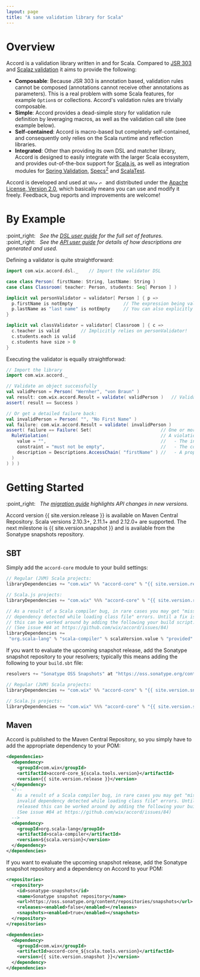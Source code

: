 ```yaml
---
layout: page
title: "A sane validation library for Scala"
---
```


Overview
========

Accord is a validation library written in and for Scala. Compared to [JSR 303](http://jcp.org/en/jsr/detail?id=303) and [Scalaz validation](https://github.com/scalaz/scalaz/blob/scalaz-seven/core/src/main/scala/scalaz/Validation.scala) it aims to provide the following:

* __Composable__: Because JSR 303 is annotation based, validation rules cannot be composed (annotations cannot receive other annotations as parameters). This is a real problem with some Scala features, for example `Option`s or collections. Accord's validation rules are trivially composable.
* __Simple__: Accord provides a dead-simple story for validation rule definition by leveraging macros, as well as the validation call site (see example below).
* __Self-contained__: Accord is macro-based but completely self-contained, and consequently only relies on the Scala runtime and reflection libraries.
* __Integrated__: Other than providing its own DSL and matcher library, Accord is designed to easily integrate with the larger Scala ecosystem, and provides out-of-the-box support for [Scala.js](http://www.scala-js.org), as well as integration modules for [Spring Validation](spring3.html), [Specs<sup>2</sup>](specs2.html) and [ScalaTest](scalatest.html).

Accord is developed and used at <a href="http://www.wix.com"><img src="images/wix_logo.png" width="42" height="11" alt="Wix.com"></a> and distributed under the [Apache License, Version 2.0](http://www.apache.org/licenses/LICENSE-2.0), which basically means you can use and modify it freely. Feedback, bug reports and improvements are welcome!

By Example
==========

<postit>
  :point_right: &nbsp;&nbsp;<em>See the <a href="dsl.html">DSL user guide</a> for the full set of features.</em>
  <br>
  :point_right: &nbsp;&nbsp;<em>See the <a href="api.html">API user guide</a> for details of how descriptions are generated and used.</em>
</postit>


Defining a validator is quite straightforward:

```scala
import com.wix.accord.dsl._    // Import the validator DSL

case class Person( firstName: String, lastName: String )
case class Classroom( teacher: Person, students: Seq[ Person ] )

implicit val personValidator = validator[ Person ] { p =>
  p.firstName is notEmpty                   // The expression being validated is resolved automatically, see below
  p.lastName as "last name" is notEmpty     // You can also explicitly describe the expression being validated
}

implicit val classValidator = validator[ Classroom ] { c =>
  c.teacher is valid        // Implicitly relies on personValidator!
  c.students.each is valid
  c.students have size > 0
}
```

Executing the validator is equally straightforwad:

```scala
// Import the library
import com.wix.accord._

// Validate an object successfully
val validPerson = Person( "Wernher", "von Braun" )
val result: com.wix.accord.Result = validate( validPerson )   // Validator is implicitly resolved
assert( result == Success )

// Or get a detailed failure back:
val invalidPerson = Person( "", "No First Name" )
val failure: com.wix.accord.Result = validate( invalidPerson )
assert( failure == Failure( Set(                          // One or more violations
  RuleViolation(                                          // A violation includes:
    value = "",                                           //   - The invalid value
    constraint = "must not be empty",                     //   - The constraint being violated
    description = Descriptions.AccessChain( "firstName" ) //   - A property description
  )
) ) )
```

<a name="getting-started"></a>

Getting Started
===============

<postit>
  :point_right: &nbsp;&nbsp;<em>The <a href="migration-guide.html">migration guide</a> highlights API changes in new versions.</em>
</postit>

Accord version {{ site.version.release }} is available on Maven Central Repository. Scala versions 2.10.3+, 2.11.1+ and 2.12.0+ are supported. The next milestone is {{ site.version.snapshot }} and is available from the Sonatype snapshots repository.

SBT
---

Simply add the `accord-core` module to your build settings:

```scala
// Regular (JVM) Scala projects:
libraryDependencies += "com.wix" %% "accord-core" % "{{ site.version.release }}"

// Scala.js projects:
libraryDependencies += "com.wix" %%% "accord-core" % "{{ site.version.release }}"

// As a result of a Scala compiler bug, in rare cases you may get "missing or invalid
// dependency detected while loading class file" errors. Until a fix is released
// this can be worked around by adding the following your build script.
// (See issue #84 at https://github.com/wix/accord/issues/84)
libraryDependencies +=
 "org.scala-lang" % "scala-compiler" % scalaVersion.value % "provided"
```

If you want to evaluate the upcoming snapshot release, add the Sonatype snapshot repository to your resolvers; typically this means adding the following to your `build.sbt` file:

```scala
resolvers += "Sonatype OSS Snapshots" at "https://oss.sonatype.org/content/repositories/snapshots"

// Regular (JVM) Scala projects:
libraryDependencies += "com.wix" %% "accord-core" % "{{ site.version.snapshot }}"

// Scala.js projects:
libraryDependencies += "com.wix" %%% "accord-core" % "{{ site.version.snapshot }}"
```

Maven
-----

Accord is published to the Maven Central Repository, so you simply have to add the appropriate dependency to your POM:

```xml
<dependencies>
  <dependency>
    <groupId>com.wix</groupId>
    <artifactId>accord-core_${scala.tools.version}</artifactId>
    <version>{{ site.version.release }}</version>
  </dependency>
  <!--
    As a result of a Scala compiler bug, in rare cases you may get "missing or
    invalid dependency detected while loading class file" errors. Until a fix is
    released this can be worked around by adding the following your build script.
    (See issue #84 at https://github.com/wix/accord/issues/84)
  -->
  <dependency>
    <groupId>org.scala-lang</groupId>
    <artifactId>scala-compiler</artifactId>
    <version>${scala.version}</version>
  </dependency>
</dependencies>
```

If you want to evaluate the upcoming snapshot release, add the Sonatype snapshot repository and a dependency on Accord to your POM:

```xml
<repositories>
  <repository>
    <id>sonatype-snapshots</id>
    <name>Sonatype snapshot repository</name>
    <url>https://oss.sonatype.org/content/repositories/snapshots</url>
    <releases><enabled>false</enabled></releases>
    <snapshots><enabled>true</enabled></snapshots>
  </repository>
</repositories>

<dependencies>
  <dependency>
    <groupId>com.wix</groupId>
    <artifactId>accord-core_${scala.tools.version}</artifactId>
    <version>{{ site.version.snapshot }}</version>
  </dependency>
</dependencies>
```

